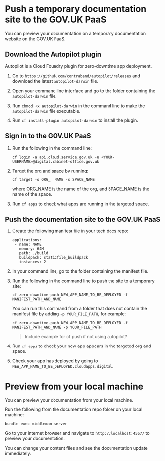 # Push a temporary documentation site to the GOV.UK PaaS

You can preview your documentation on a temporary documentation website on the GOV.UK PaaS.

## Download the Autopilot plugin

Autopilot is a Cloud Foundry plugin for zero-downtime app deployment.

1. Go to `https://github.com/contraband/autopilot/releases` and download the latest `autopilot-darwin` file.

1. Open your command line interface and go to the folder containing the `autopilot-darwin` file.

1. Run `chmod +x autopilot-darwin` in the command line to make the `autopilot-darwin` file executable.

1. Run `cf install-plugin autopilot-darwin` to install the plugin.

## Sign in to the GOV.UK PaaS

1. Run the following in the command line:

    ```
    cf login -a api.cloud.service.gov.uk -u <YOUR-USERNAME>@digital.cabinet-office.gov.uk
    ```

1. [Target](https://docs.cloud.service.gov.uk/deploying_apps.html#set-a-target) the org and space by running:

    ```
    cf target -o ORG_  NAME -s SPACE_NAME
    ```
    
    where ORG_NAME is the name of the org, and SPACE_NAME is the name of the space.

1. Run `cf apps` to check what apps are running in the targeted space.

## Push the documentation site to the GOV.UK PaaS

1. Create the following manifest file in your tech docs repo:

    ```
    applications:
     - name: NAME
       memory: 64M
       path: ./build
       buildpack: staticfile_buildpack
       instances: 2
    ```

1. In your command line, go to the folder containing the manifest file. 

1. Run the following in the command line to push the site to a temporary site:

    ```
    cf zero-downtime-push NEW_APP_NAME_TO_BE_DEPLOYED -f MANIFEST_PATH_AND_NAME 
    ```

    You can run this command from a folder that does not contain the manifest file by adding `-p YOUR_FILE_PATH`, for example:

    ```
    cf zero-downtime-push NEW_APP_NAME_TO_BE_DEPLOYED -f MANIFEST_PATH_AND_NAME -p YOUR_FILE_PATH
    ```
    >Include example for cf push if not using autopilot?

1. Run `cf apps` to check your new app appears in the targeted org and space. 

1. Check your app has deployed by going to ` NEW_APP_NAME_TO_BE_DEPLOYED.cloudapps.digital`.

# Preview from your local machine

You can preview your documentation from your local machine.

Run the following from the documentation repo folder on your local machine:

```
bundle exec middleman server
```

Go to your internet browser and navigate to `http://localhost:4567/` to preview your documentation.

You can change your content files and see the documentation update immediately.


